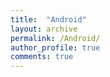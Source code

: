 ```yaml
---
title:  "Android"
layout: archive
permalink: /Android/
author_profile: true
comments: true
---
```

